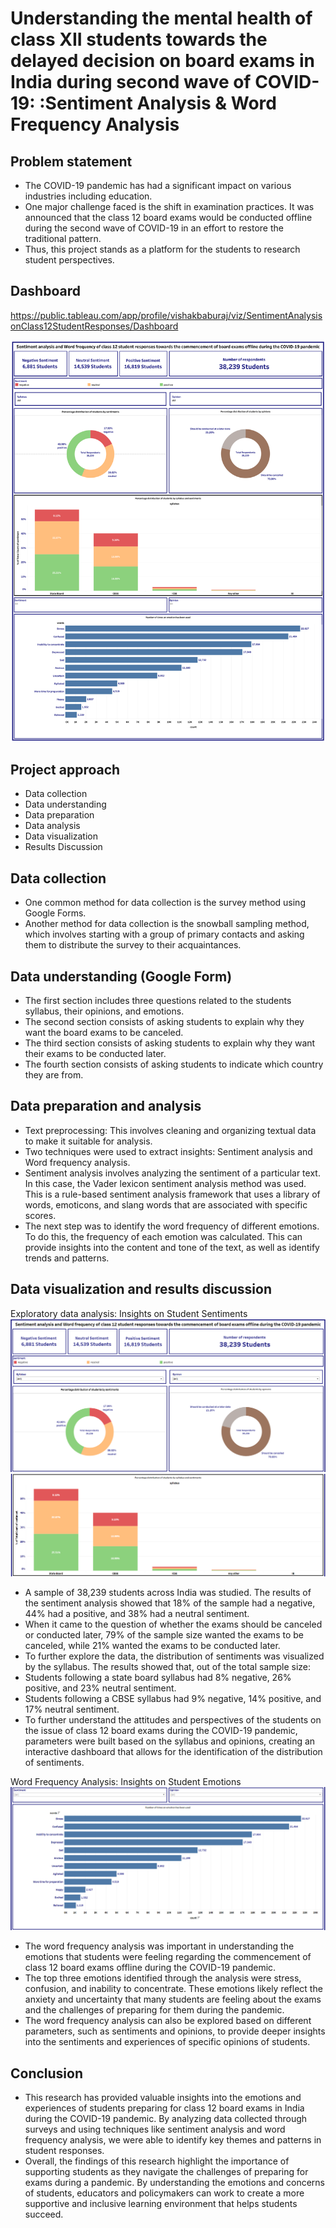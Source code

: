 # Understanding the mental health of class XII students towards the delayed decision on board exams in India during second wave of COVID-19: :Sentiment Analysis & Word Frequency Analysis

## Problem statement

* The COVID-19 pandemic has had a significant impact on various industries including education.
* One major challenge faced is the shift in examination practices. It was announced that the class 12 board exams would be conducted offline during the second wave of COVID-19 in an effort to restore the traditional pattern.
* Thus, this project stands as a platform for the students to research student perspectives.

## Dashboard

https://public.tableau.com/app/profile/vishakbaburaj/viz/SentimentAnalysisonClass12StudentResponses/Dashboard

![](https://github.com/VishakBaburaj/Portfolio-Projects/blob/master/class_12_students_covid_19_analysis/Figures/Dashboard.png)

## Project approach

* Data collection
* Data understanding
* Data preparation
* Data analysis
* Data visualization
* Results Discussion

## Data collection

* One common method for data collection is the survey method using Google Forms.
* Another method for data collection is the snowball sampling method, which involves starting with a group of primary contacts and asking them to distribute the survey to their acquaintances.

## Data understanding (Google Form)

* The first section includes three questions related to the students syllabus, their opinions, and emotions.
* The second section consists of asking students to explain why they want the board exams to be canceled.
* The third section consists of asking students to explain why they want their exams to be conducted later.
* The fourth section consists of asking students to indicate which country they are from.

## Data preparation and analysis

* Text preprocessing: This involves cleaning and organizing textual data to make it suitable for analysis.
* Two techniques were used to extract insights: Sentiment analysis and Word frequency analysis.
* Sentiment analysis involves analyzing the sentiment of a particular text. In this case, the Vader lexicon sentiment analysis method was used. This is a rule-based sentiment analysis framework that uses a library of words, emoticons, and slang words that are associated with specific scores.
* The next step was to identify the word frequency of different emotions. To do this, the frequency of each emotion was calculated. This can provide insights into the content and tone of the text, as well as identify trends and patterns.

## Data visualization and results discussion

Exploratory data analysis: Insights on Student Sentiments
![](https://github.com/VishakBaburaj/Portfolio-Projects/blob/master/class_12_students_covid_19_analysis/Figures/Fig%201.1.png)
![](https://github.com/VishakBaburaj/Portfolio-Projects/blob/master/class_12_students_covid_19_analysis/Figures/Fig%201.2.png)
* A sample of 38,239 students across India was studied. The results of the sentiment analysis showed that 18% of the sample had a negative, 44% had a positive, and 38% had a neutral sentiment.
* When it came to the question of whether the exams should be canceled or conducted later, 79% of the sample size wanted the exams to be canceled, while 21% wanted the exams to be conducted later.
* To further explore the data, the distribution of sentiments was visualized by the syllabus. The results showed that, out of the total sample size:
* Students following a state board syllabus had 8% negative, 26% positive, and 23% neutral sentiment.
* Students following a CBSE syllabus had 9% negative, 14% positive, and 17% neutral sentiment.
* To further understand the attitudes and perspectives of the students on the issue of class 12 board exams during the COVID-19 pandemic, parameters were built based on the syllabus and opinions, creating an interactive dashboard that allows for the identification of the distribution of sentiments.

Word Frequency Analysis: Insights on Student Emotions
![](https://github.com/VishakBaburaj/Portfolio-Projects/blob/master/class_12_students_covid_19_analysis/Figures/Fig%201.3.png)
* The word frequency analysis was important in understanding the emotions that students were feeling regarding the commencement of class 12 board exams offline during the COVID-19 pandemic.
* The top three emotions identified through the analysis were stress, confusion, and inability to concentrate. These emotions likely reflect the anxiety and uncertainty that many students are feeling about the exams and the challenges of preparing for them during the pandemic.
* The word frequency analysis can also be explored based on different parameters, such as sentiments and opinions, to provide deeper insights into the sentiments and experiences of specific opinions of students.

## Conclusion

* This research has provided valuable insights into the emotions and experiences of students preparing for class 12 board exams in India during the COVID-19 pandemic. By analyzing data collected through surveys and using techniques like sentiment analysis and word frequency analysis, we were able to identify key themes and patterns in student responses.
* Overall, the findings of this research highlight the importance of supporting students as they navigate the challenges of preparing for exams during a pandemic. By understanding the emotions and concerns of students, educators and policymakers can work to create a more supportive and inclusive learning environment that helps students succeed.
